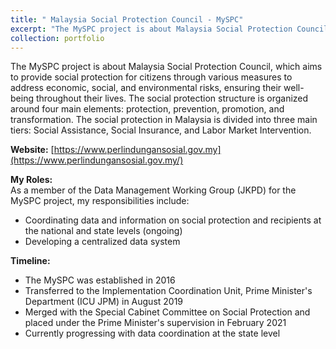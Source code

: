 ```yaml
---
title: " Malaysia Social Protection Council - MySPC"
excerpt: "The MySPC project is about Malaysia Social Protection Council (Majlis Perlindungan Sosial Malaysia), which aims to provide social protection for citizens through various measures to address economic, social, and environmental risks, ensuring their well-being throughout their lives. The social protection structure is organized around four main elements: protection, prevention, promotion, and transformation. The social protection in Malaysia is divided into three main tiers: Social Assistance, Social Insurance, and Labor Market Intervention. <br/><img src='https://i.ibb.co/GPBZw3G/image.png'>"
collection: portfolio
---
```


The MySPC project is about Malaysia Social Protection Council, which aims to provide social protection for citizens through various measures to address economic, social, and environmental risks, ensuring their well-being throughout their lives. The social protection structure is organized around four main elements: protection, prevention, promotion, and transformation. The social protection in Malaysia is divided into three main tiers: Social Assistance, Social Insurance, and Labor Market Intervention. 

**Website:** [https://www.perlindungansosial.gov.my](https://www.perlindungansosial.gov.my/) 

**My Roles:** <br>
As a member of the Data Management Working Group (JKPD) for the MySPC project, my responsibilities include:
- Coordinating data and information on social protection and recipients at the national and state levels (ongoing)
- Developing a centralized data system

**Timeline:**
- The MySPC was established in 2016
- Transferred to the Implementation Coordination Unit, Prime Minister's Department (ICU JPM) in August 2019
- Merged with the Special Cabinet Committee on Social Protection and placed under the Prime Minister's supervision in February 2021
- Currently progressing with data coordination at the state level
